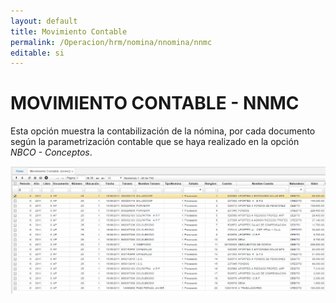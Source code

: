 ```yaml
---
layout: default
title: Movimiento Contable
permalink: /Operacion/hrm/nomina/nnomina/nnmc
editable: si
---
```


# MOVIMIENTO CONTABLE - NNMC


Esta opción muestra la contabilización de la nómina, por cada documento según la parametrización contable que se haya realizado en la opción _NBCO - Conceptos_.


![](nnmc1.png)





